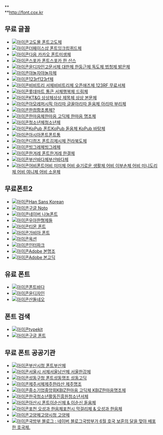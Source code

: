 **  
**http://font.cox.kr    


## 무료 글꼴

* [![](http://s2.googleusercontent.com/s2/favicons?domain=www.godo.co.kr "아이콘")고도몰 폰트고도체](http://www.godo.co.kr/event/godofont.html)
* [![](http://s2.googleusercontent.com/s2/favicons?domain=www.thefaceshop.com "아이콘")더페이스샵 폰트잉크립퀴드체](http://www.thefaceshop.com/event/lipquid/main.jsp#FontDownload)
* [![](http://s2.googleusercontent.com/s2/favicons?domain=webtoon.daum.net "아이콘")다음 카카오 폰트미생체](http://webtoon.daum.net/event/misaengfont)
* [![](http://s2.googleusercontent.com/s2/favicons?domain=www.spoqa-han-sans.com "아이콘")스포카 폰트스포카 한 산스](http://www.spoqa-han-sans.com/#section-intro)
* [![](http://s2.googleusercontent.com/s2/favicons?domain=www.font.co.kr "아이콘")윤디자인고문서체 대한체 한둥근체 독도체 법청제 밝은체](http://www.font.co.kr/yoonfont/free/free_201701.asp)
* [![](http://s2.googleusercontent.com/s2/favicons?domain=cast.yanolja.com "아이콘")야놀자야놀자체](http://cast.yanolja.com/detail/2171)
* [![](http://s2.googleusercontent.com/s2/favicons?domain=kr.123rf.com "아이콘")123rf123rf체](http://kr.123rf.com/krfreefont/)
* [![](http://s2.googleusercontent.com/s2/favicons?domain=openas.com "아이콘")비비트리 서체비비트리체 오픈애즈체 123RF 무료서체](http://openas.com/common/fonts.php)
* [![](http://s2.googleusercontent.com/s2/favicons?domain=company.lottemart.com "아이콘")롯데마트 통큰 서체행복체 드림체](http://company.lottemart.com/bc/service/htmlView.do?menuCd=BM0307)
* [![](http://s2.googleusercontent.com/s2/favicons?domain=www.ktng.com "아이콘")KT&G 상상체상상 제목체 상상 본문체](http://www.ktng.com/sangsang?mode=DOWN)
* [![](http://s2.googleusercontent.com/s2/favicons?domain=www.amorepacific.com "아이콘")아모레퍼시픽 아리따 글꼴아리따 돋움체 아리따 부리체](http://www.amorepacific.com/int/ko/about-us/visual-identity/arita-typeface.html)
* [![](http://s2.googleusercontent.com/s2/favicons?domain=www.hancom.com "아이콘")한컴함초롬체?](http://www.hancom.com/cs_center/csDownload.do)
* [![](http://s2.googleusercontent.com/s2/favicons?domain=www.kbiz.or.kr "아이콘")한마음체한마음 고딕체 한마음 명조체](http://www.kbiz.or.kr/user/nd98015.do)
* [![](http://s2.googleusercontent.com/s2/favicons?domain=www.kywa.or.kr "아이콘")청소년체청소년체](https://www.kywa.or.kr/about/about08.jsp)
* [![](http://s2.googleusercontent.com/s2/favicons?domain=www.kopus.org "아이콘")KoPub 폰트KoPub 돋움체 KoPub 바탕체](http://www.kopus.org/Biz/electronic/Font.aspx)
* [![](http://s2.googleusercontent.com/s2/favicons?domain=www.asiafont.com "아이콘")아시아폰트폰트통](http://www.asiafont.com/asfont/am_fonttong.php)
* [![](http://s2.googleusercontent.com/s2/favicons?domain=dcomz.com "아이콘")디컴즈 폰트김제시체 전라북도체](http://dcomz.com/dcomzbbs/bbs/board.php?bo_table=download)
* [![](http://s2.googleusercontent.com/s2/favicons?domain=www.bing.co.kr "아이콘")빙그레체빙그레체](http://www.bing.co.kr/pr/bing_font.aspx)
* [![](http://s2.googleusercontent.com/s2/favicons?domain=nuri.hani.co.kr "아이콘")한겨레 폰트한겨레 한결체](http://nuri.hani.co.kr/hanisite/dev/board/listbody.html?h_gcode=board&h_code=91&po_no=11411)
* [![](http://s2.googleusercontent.com/s2/favicons?domain=www.busanbadattf.com "아이콘")부산바다체부산바다체](http://www.busanbadattf.com/)
* [![](http://s2.googleusercontent.com/s2/favicons?domain=uhbeefont.com "아이콘")어비폰트어비 미미체 어비 슬기로운 생활체 어비 이부손체 어비 미니도리체 어비 여니체 어비 소윤체](http://uhbeefont.com/)

## 

## 무료폰트2

* [![](http://s2.googleusercontent.com/s2/favicons?domain=typekit.com "아이콘")Han Sans Korean](https://typekit.com/fonts/source-han-sans-korean)
* [![](http://s2.googleusercontent.com/s2/favicons?domain=www.google.com "아이콘")구글 Noto](http://www.google.com/get/noto)
* [![](http://s2.googleusercontent.com/s2/favicons?domain=hangeul.naver.com "아이콘")네이버 나눔폰트](http://hangeul.naver.com/)
* [![](http://s2.googleusercontent.com/s2/favicons?domain=www.woowahan.com "아이콘")우아한형제들](http://www.woowahan.com/?page_id=3985)
* [![](http://s2.googleusercontent.com/s2/favicons?domain=brunch.co.kr "아이콘")티몬 폰트](https://brunch.co.kr/@creative/32)
* [![](http://s2.googleusercontent.com/s2/favicons?domain=company.gabia.com "아이콘")가비아 폰트](https://company.gabia.com/font)
* [![](http://s2.googleusercontent.com/s2/favicons?domain=company.auction.co.kr "아이콘")옥션](http://company.auction.co.kr/company/main/brands/brands_02.asp)
* [![](http://s2.googleusercontent.com/s2/favicons?domain=incorp.interpark.com "아이콘")인터파크](http://incorp.interpark.com/gate/company_info/info_ci.html)
* [![](http://s2.googleusercontent.com/s2/favicons?domain=source.typekit.com "아이콘")Adobe 본명조](https://source.typekit.com/source-han-serif/kr/)
* [![](http://s2.googleusercontent.com/s2/favicons?domain=github.com "아이콘")Adobe 본고딕](https://github.com/adobe-fonts/source-han-sans)

## 유료 폰트

* [![](http://s2.googleusercontent.com/s2/favicons?domain=www.fontbada.co.kr "아이콘")폰트바다](http://www.fontbada.co.kr/)
* [![](http://s2.googleusercontent.com/s2/favicons?domain=www.groupy.co.kr "아이콘")윤디자인](http://www.groupy.co.kr/)
* [![](http://s2.googleusercontent.com/s2/favicons?domain=neo.sandoll.co.kr "아이콘")산돌네오](http://neo.sandoll.co.kr/)

## 폰트 검색

* [![](http://s2.googleusercontent.com/s2/favicons?domain=typekit.com "아이콘")typekit](https://typekit.com/fonts)
* [![](http://s2.googleusercontent.com/s2/favicons?domain=fonts.google.com "아이콘")구글 폰트](https://fonts.google.com/)

## 무료 폰트 공공기관

* [![](http://s2.googleusercontent.com/s2/favicons?domain=www.busan.go.kr "아이콘")부산시청 폰트부산체](http://www.busan.go.kr/bhbusan)
* [![](http://s2.googleusercontent.com/s2/favicons?domain=www.seoul.go.kr "아이콘")서울시 서체서울남산체 서울한강체](http://www.seoul.go.kr/v2012/seoul/symbol/font.html)
* [![](http://s2.googleusercontent.com/s2/favicons?domain=www.sd.go.kr "아이콘")성동구청 폰트성동명조 성동고딕](http://www.sd.go.kr/sd/main.do?op=mainSub&mCode=13G010030030)
* [![](http://s2.googleusercontent.com/s2/favicons?domain=www.jeju.go.kr "아이콘")제주서체제주한라산 제주명조](http://www.jeju.go.kr/jeju/symbol/font/infor.htm)
* [![](http://s2.googleusercontent.com/s2/favicons?domain=www.kbiz.or.kr "아이콘")중소기업중앙회KBIZ한마음 고딕체 KBIZ한마음명조체](http://www.kbiz.or.kr/user/nd98015.do)
* [![](http://s2.googleusercontent.com/s2/favicons?domain=www.kywa.or.kr "아이콘")한국청소년활동진흥원청소년서체](https://www.kywa.or.kr/about/about08.jsp)
* [![](http://s2.googleusercontent.com/s2/favicons?domain=www.asan.go.kr "아이콘")아산시 폰트이순신체 & 이순신 돋움체](http://www.asan.go.kr/font)
* [![](http://s2.googleusercontent.com/s2/favicons?domain=www.pocheon.go.kr "아이콘")포천 오성과 한음체포천시 막걸리체 & 오성과 한음체](http://www.pocheon.go.kr/www/contents.do?key=5582)
* [![](http://s2.googleusercontent.com/s2/favicons?domain=www.goyang.go.kr "아이콘")고양체고양시청 고양체](http://www.goyang.go.kr/kr/intro/sub03/09/)
* [![](http://s2.googleusercontent.com/s2/favicons?domain=blog.naver.com "아이콘")국방부 블로그 : 네이버 블로그국방부가 6월 호국 보훈의 달을 맞아 배포한 호국체.](http://blog.naver.com/mnd9090/221023344796)



